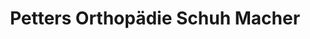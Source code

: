 ---
title: "Petters Orthopädie Schuh Macher"
url: /berlin/petters-orthopaedie-schuh-macher/
shop: Schuhe
---
